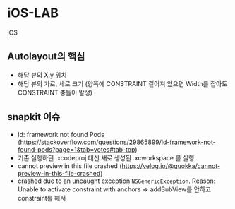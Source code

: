 # iOS-LAB
iOS  

## Autolayout의 핵심
- 해당 뷰의 X,y 위치 
- 해당 뷰의 가로, 세로 크기
 (양쪽에 CONSTRAINT 걸어져 있으면 Width를 잡아도 CONSTRAINT 충돌이 발생)
 
## snapkit 이슈
- ld: framework not found Pods (https://stackoverflow.com/questions/29865899/ld-framework-not-found-pods?page=1&tab=votes#tab-top)
-  기존 실행하던 .xcodeproj 대신 새로 생성된 .xcworkspace 를 실행
- cannot preview in this file crashed (https://velog.io/@quokka/cannot-preview-in-this-file-crashed)
- crashed due to an uncaught exception `NSGenericException`. Reason: Unable to activate constraint with anchors => addSubView를 안하고 constraint를 해서
